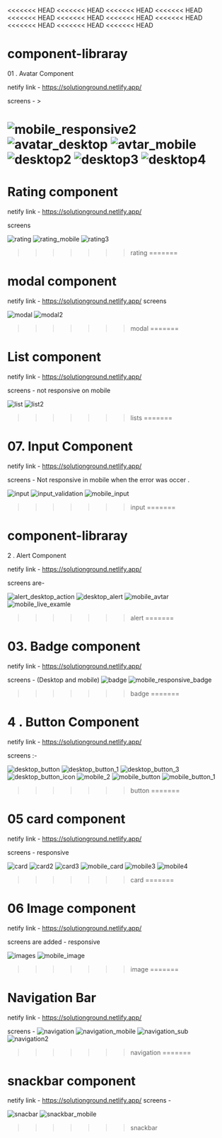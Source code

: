 <<<<<<< HEAD
<<<<<<< HEAD
<<<<<<< HEAD
<<<<<<< HEAD
<<<<<<< HEAD
<<<<<<< HEAD
<<<<<<< HEAD
<<<<<<< HEAD
<<<<<<< HEAD
<<<<<<< HEAD
<<<<<<< HEAD
# component-libraray
01 . Avatar Component


netify link - https://solutionground.netlify.app/

screens  - >

![mobile_responsive2](https://user-images.githubusercontent.com/28673856/153472651-0047af43-eac4-4210-99db-55d6d2fdedbb.png)
![avatar_desktop](https://user-images.githubusercontent.com/28673856/153472721-6d9e58b6-896f-4079-9d8f-6ff460fc2367.jpg)
![avtar_mobile](https://user-images.githubusercontent.com/28673856/153472765-122c3709-5a95-4b91-bbcb-b05589ab619a.png)
![desktop2](https://user-images.githubusercontent.com/28673856/153472810-8ad6ebbd-600c-4900-bfa7-b905f9f98dfc.png)
![desktop3](https://user-images.githubusercontent.com/28673856/153472882-acb71b11-cded-44f8-9a5f-fedf9eff2de4.png)
![desktop4](https://user-images.githubusercontent.com/28673856/153472925-978d89de-e097-4ae0-b3e8-b3c9adeed9a7.png)
=======
# Rating component

netify link - https://solutionground.netlify.app/

screens 

![rating](https://user-images.githubusercontent.com/28673856/153484808-ff0e987b-9756-486d-8737-20478382ca09.png)
![rating_mobile](https://user-images.githubusercontent.com/28673856/153484824-dc9ca883-8215-4f33-b4a7-eeb940891720.png)
![rating3](https://user-images.githubusercontent.com/28673856/153484832-b64fa699-28db-453d-b781-68730a0aef82.png)
>>>>>>> rating
=======
# modal component
netify link - https://solutionground.netlify.app/
screens 

![modal](https://user-images.githubusercontent.com/28673856/153484002-b466e66f-32b9-4afb-ae10-4a6c7e121399.png)
![modal2](https://user-images.githubusercontent.com/28673856/153484021-1f59ed7c-391d-4e4d-9a07-8a6beec8e6d5.png)
>>>>>>> modal
=======
# List component 

netify link - https://solutionground.netlify.app/

screens - not responsive on mobile 

![list](https://user-images.githubusercontent.com/28673856/153482074-40bd378b-77b8-48ba-988e-3ce08d75c412.png)
![list2](https://user-images.githubusercontent.com/28673856/153482095-f149c42e-9159-4bc4-8b9a-db55880a1393.png)
>>>>>>> lists
=======
# 07. Input Component

netify link - https://solutionground.netlify.app/

screens - Not responsive in mobile when the error was occer . 

![input](https://user-images.githubusercontent.com/28673856/153480596-e6ab0b22-390e-48a1-8a6f-6ce16c64ebc2.png)
![input_validation](https://user-images.githubusercontent.com/28673856/153480619-c630cfef-8dd3-49e4-9117-f1b8958099cf.png)
![mobile_input](https://user-images.githubusercontent.com/28673856/153480633-cf19169c-9507-4c32-a315-8779d6438250.png)
>>>>>>> input
=======
# component-libraray

2 . Alert Component 

netify link - https://solutionground.netlify.app/


screens are- 

![alert_desktop_action](https://user-images.githubusercontent.com/28673856/153474858-3ba6c08c-7a82-410a-9533-8bbf74d2a76f.png)
![desktop_alert](https://user-images.githubusercontent.com/28673856/153474873-68d1f07f-5d7d-4ab7-8c42-f7f37830a4ab.png)
![mobile_avtar](https://user-images.githubusercontent.com/28673856/153474893-7fbc70d3-8c31-4036-a395-650e6fea74e3.png)
![mobile_live_examle](https://user-images.githubusercontent.com/28673856/153474905-f503c7d6-ea5e-4c97-b2b7-dff58ee7a469.png)
>>>>>>> alert
=======
# 03. Badge component

 netify link - https://solutionground.netlify.app/

screens - (Desktop and mobile)
![badge](https://user-images.githubusercontent.com/28673856/153476200-0690d58a-7feb-4c5a-b97f-afcbf007361c.png)
![mobile_responsive_badge](https://user-images.githubusercontent.com/28673856/153476228-f5195ac5-14fc-4f42-94c5-a908b055ecfd.png)
>>>>>>> badge
=======
# 4 . Button Component

netify link - https://solutionground.netlify.app/

screens :- 

![desktop_button](https://user-images.githubusercontent.com/28673856/153477334-69f38438-a7e8-48eb-8ea0-2ed0cdd48674.png)
![desktop_button_1](https://user-images.githubusercontent.com/28673856/153477349-3acf21c1-3913-4c90-843b-cd35863bbffa.png)
![desktop_button_3](https://user-images.githubusercontent.com/28673856/153477365-f339c8f9-15e3-4b2f-a499-abbf4db57f7f.png)
![desktop_button_icon](https://user-images.githubusercontent.com/28673856/153477376-2335ddd7-fcaf-4429-8ce1-69ae5bc0fdad.png)
![mobile_2](https://user-images.githubusercontent.com/28673856/153477395-dcbd13bc-8909-4aea-9378-2c37f5dd1f1a.png)
![mobile_button](https://user-images.githubusercontent.com/28673856/153477412-4d002482-22fc-4e50-8e38-536cc230bc0a.png)
![mobile_button_1](https://user-images.githubusercontent.com/28673856/153477426-aad39c22-728c-446e-83b0-bd486bb5317e.png)
>>>>>>> button
=======
# 05 card component

netify link - https://solutionground.netlify.app/

screens - responsive

![card](https://user-images.githubusercontent.com/28673856/153478475-06580b94-c973-4cfb-8349-3f2c590ade44.png)
![card2](https://user-images.githubusercontent.com/28673856/153478484-bcda0a54-f5ec-4caa-8ae5-9dc5231b49bb.png)
![card3](https://user-images.githubusercontent.com/28673856/153478497-721f064d-3736-441b-b317-32f8e7210f06.png)
![mobile_card](https://user-images.githubusercontent.com/28673856/153478512-cfe2a72e-6fd1-4ba0-a92d-0e1372b1aa77.png)
![mobile3](https://user-images.githubusercontent.com/28673856/153478529-52f66a46-b325-40e6-bd1f-6ee096e4bdd8.png)
![mobile4](https://user-images.githubusercontent.com/28673856/153478542-8e50902f-16d6-492b-80c3-aa07dd38273b.png)
>>>>>>> card
=======
# 06 Image component 

netify link - https://solutionground.netlify.app/

screens are added - responsive

![images](https://user-images.githubusercontent.com/28673856/153479674-570e4939-3947-4089-b082-6bdbc3d21afa.png)
![mobile_image](https://user-images.githubusercontent.com/28673856/153479685-c567dd4a-4fa2-46cf-a634-ad6b76c9400e.png)
>>>>>>> image
=======
# Navigation Bar

netify link - https://solutionground.netlify.app/

screens -
![navigation](https://user-images.githubusercontent.com/28673856/153483044-17ee891c-b13b-4d85-a688-aa48aa042a35.png)
![navigation_mobile](https://user-images.githubusercontent.com/28673856/153483073-ccad95a9-a0d4-48bc-8157-d62b2ea983a6.png)
![navigation_sub](https://user-images.githubusercontent.com/28673856/153483102-6de96fbe-4502-4cf5-b5dd-0828bd5d68f9.png)
![navigation2](https://user-images.githubusercontent.com/28673856/153483115-f3dd3dfd-b8f4-4667-8318-6acab544eda2.png)
>>>>>>> navigation
=======
# snackbar component

netify link - https://solutionground.netlify.app/
screens - 

![snacbar](https://user-images.githubusercontent.com/28673856/153485521-dfcc8551-d7b2-48f4-bca9-740a4db8bb28.png)
![snackbar_mobile](https://user-images.githubusercontent.com/28673856/153485537-0c1f64e6-ffcc-490e-8170-437c173c1470.png)


>>>>>>> snackbar
